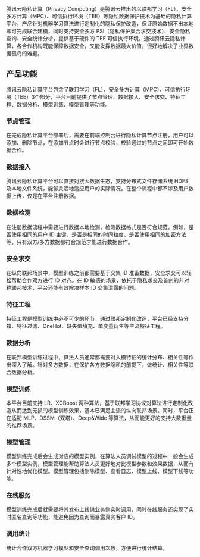 腾讯云隐私计算（Privacy Computing）是腾讯云推出的以联邦学习（FL）、安全多方计算（MPC）、可信执行环境（TEE）等隐私数据保护技术为基础的隐私计算平台，产品针对机器学习算法进行定制化的隐私保护改造，保证原始数据不出本地即可完成联合建模，同时支持安全多方 PSI（隐私保护集合求交技术）、安全隐私查询、安全统计分析，提供基于硬件的 TEE 可信执行环境。通过腾讯云隐私计算，各合作机构既能保障数据安全，又能发挥数据最大价值，很好地解决了业界数据孤岛的难题。


## 产品功能
腾讯云隐私计算平台包含了联邦学习（FL）、安全多方计算（MPC）、可信执行环境（TEE）3个部分，平台目前提供了节点管理、数据接入、安全求交、特征工程、数据分析、模型训练、模型管理等功能。

### 节点管理
在完成隐私计算平台部署后，需要在前端控制台进行隐私计算节点注册，用户可以添加、删除节点，在添加节点时会进行节点校验，校验通过的节点之间即可开始数据合作。

### 数据接入
腾讯云隐私计算平台可以直接对接大数据生态，支持分布式文件存储系统 HDFS 及本地文件系统，能够灵活地适应用户的实际情况。在整个流程中都不涉及用户数据上传，仅是在平台注册数据。

### 数据检测
在注册数据流程中需要进行数据本地检测，检测数据格式是否符合规范。例如，是否使用相同的用户 ID 主键、是否是相同的时间粒度、是否使用相同的加密方法等，只有双方/多方数据都符合规范才能进行数据合作。

### 安全求交
在纵向联邦场景中，模型训练之前都需要基于交集 ID 准备数据，安全求交可以轻松帮助合作双方进行 ID 对齐。在 ID 敏感的场景，依托于隐私求交及首创的非对称联邦技术，平台还能有效解决样本 ID 交集泄露的问题。

### 特征工程
特征工程是模型训练中必不可少的环节，通过联邦定制化改造，平台已经支持分箱、特征过滤、OneHot、缺失值填充、单变量衍生等主流特征工程。

### 数据分析
在联邦模型训练过程中，算法人员通常都需要对入模特征的统计分布、相关性等作出深入了解。针对多方数据，在保护各方数据隐私的前提下，做统计、相关性等联合数据分析。

### 模型训练
本平台目前支持 LR、XGBoost 两种算法，基于联邦学习协议对算法进行定制化改造从而达到无损的模型训练效果，基本已满足主流的纵向联邦场景。同时，平台正在适配 MLP、DSSM（双塔）、Deep&Wide 等算法，从而能更好的支持大数据量的推荐场景。

### 模型管理
模型训练完成后会生成对应的模型实例，在算法人员调试模型的过程中一般会生成多个模型实例，模型管理能帮助算法人员更好地对比模型参数和效果数据，从而有针对性地优化模型。模型管理包括删除模型、查看日志、模型上线、模型下线等功能。

### 在线服务
模型训练完成后就需要将其发布上线供业务侧实时调用，同时在线服务还实现了实时匿名查询等功能，能避免因为查询而暴露真实客户 ID。

### 调用统计
统计合作双方机器学习模型和安全查询调用次数，方便进行统计结算。
